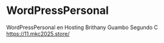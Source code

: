 # WordPressPersonal
WordPressPersonal en Hosting
Brithany Guambo
Segundo C
https://11.mkc2025.store/
